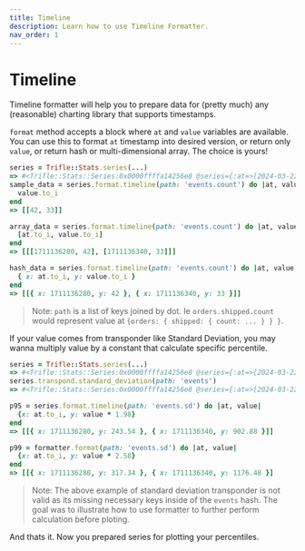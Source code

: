 ```yaml
---
title: Timeline
description: Learn how to use Timeline Formatter.
nav_order: 1
---
```


# Timeline

Timeline formatter will help you to prepare data for (pretty much) any (reasonable) charting library that supports timestamps.

`format` method accepts a block where `at` and `value` variables are available. You can use this to format `at` timestamp into desired version, or return only `value`, or return hash or multi-dimensional array. The choice is yours!

```ruby
series = Trifle::Stats.series(...)
=> #<Trifle::Stats::Series:0x0000ffffa14256e8 @series={:at=>[2024-03-22 19:38:00 +0000, 2024-03-22 19:39:00 +0000], :values=>[{events: {count: 42, sum: 2184}}, {events: {count: 33, sum: 1553}}]}>
sample_data = series.format.timeline(path: 'events.count') do |at, value|
  value.to_i
end
=> [[42, 33]]

array_data = series.format.timeline(path: 'events.count') do |at, value|
  [at.to_i, value.to_i]
end
=> [[[1711136280, 42], [1711136340, 33]]]

hash_data = series.format.timeline(path: 'events.count') do |at, value|
  { x: at.to_i, y: value.to_i }
end
=> [[{ x: 1711136280, y: 42 }, { x: 1711136340, y: 33 }]]
 ```

> Note: `path` is a list of keys joined by dot. Ie `orders.shipped.count` would represent value at `{orders: { shipped: { count: ... } } }`.

If your value comes from transponder like Standard Deviation, you may wanna multiply value by a constant that calculate specific percentile.

```ruby
series = Trifle::Stats.series(...)
=> #<Trifle::Stats::Series:0x0000ffffa14256e8 @series={:at=>[2024-03-22 19:38:00 +0000, 2024-03-22 19:39:00 +0000], :values=>[{events: {count: 42, sum: 2184}}, {events: {count: 33, sum: 1553}}]}>
series.transpond.standard_deviation(path: 'events')
=> #<Trifle::Stats::Series:0x0000ffffa14256e8 @series={:at=>[2024-03-22 19:38:00 +0000, 2024-03-22 19:39:00 +0000], :values=>[{events: {count: 42, sum: 2184, sd: 123}}, {events: {count: 33, sum: 1553, sd: 456}}]}>

p95 = series.format.timeline(path: 'events.sd') do |at, value|
  {x: at.to_i, y: value * 1.98}
end
=> [[{ x: 1711136280, y: 243.54 }, { x: 1711136340, y: 902.88 }]]

p99 = formatter.format(path: 'events.sd') do |at, value|
  {x: at.to_i, y: value * 2.58}
end
=> [[{ x: 1711136280, y: 317.34 }, { x: 1711136340, y: 1176.48 }]
```

> Note: The above example of standard deviation transponder is not valid as its missing necessary keys inside of the `events` hash. The goal was to illustrate how to use formatter to further perform calculation before ploting.

And thats it. Now you prepared series for plotting your percentiles.

